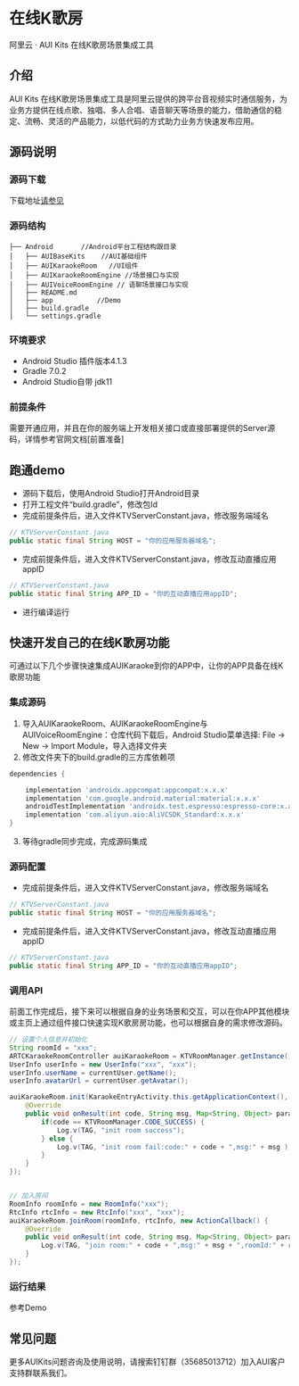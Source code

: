 # 在线K歌房
阿里云 · AUI Kits 在线K歌房场景集成工具

## 介绍
AUI Kits 在线K歌房场景集成工具是阿里云提供的跨平台音视频实时通信服务，为业务方提供在线点歌、独唱、多人合唱、语音聊天等场景的能力，借助通信的稳定、流畅、灵活的产品能力，以低代码的方式助力业务方快速发布应用。


## 源码说明

### 源码下载
下载地址[请参见](https://github.com/MediaBox-AUIKits/AUIKaraoke/tree/main/Android)

### 源码结构
```
├── Android       //Android平台工程结构跟目录
│   ├── AUIBaseKits    //AUI基础组件
│   ├── AUIKaraokeRoom   //UI组件
│   ├── AUIKaraokeRoomEngine //场景接口与实现
│   ├── AUIVoiceRoomEngine // 语聊场景接口与实现
│   ├── README.md
│   ├── app           //Demo
│   ├── build.gradle  
│   └── settings.gradle

```

### 环境要求
- Android Studio 插件版本4.1.3
- Gradle 7.0.2
- Android Studio自带 jdk11

### 前提条件
需要开通应用，并且在你的服务端上开发相关接口或直接部署提供的Server源码，详情参考官网文档[前置准备]


## 跑通demo

- 源码下载后，使用Android Studio打开Android目录
- 打开工程文件“build.gradle”，修改包Id
- 完成前提条件后，进入文件KTVServerConstant.java，修改服务端域名
```java
// KTVServerConstant.java
public static final String HOST = "你的应用服务器域名";
```
- 完成前提条件后，进入文件KTVServerConstant.java，修改互动直播应用appID
```java
// KTVServerConstant.java
public static final String APP_ID = "你的互动直播应用appID";
```

- 进行编译运行


## 快速开发自己的在线K歌房功能
可通过以下几个步骤快速集成AUIKaraoke到你的APP中，让你的APP具备在线K歌房功能

### 集成源码
1. 导入AUIKaraokeRoom、AUIKaraokeRoomEngine与AUIVoiceRoomEngine：仓库代码下载后，Android Studio菜单选择: File -> New -> Import Module，导入选择文件夹
2. 修改文件夹下的build.gradle的三方库依赖项

```gradle
dependencies {

    implementation 'androidx.appcompat:appcompat:x.x.x'                     //修改x.x.x为你工程适配的版本
    implementation 'com.google.android.material:material:x.x.x'             //修改x.x.x为你工程适配的版本
    androidTestImplementation 'androidx.test.espresso:espresso-core:x.x.x'  //修改x.x.x为你工程适配的版本
    implementation 'com.aliyun.aio:AliVCSDK_Standard:x.x.x'                  //修改x.x.x为你工程适配的版本
}
```
3. 等待gradle同步完成，完成源码集成

### 源码配置
- 完成前提条件后，进入文件KTVServerConstant.java，修改服务端域名
```java
// KTVServerConstant.java
public static final String HOST = "你的应用服务器域名";
```
- 完成前提条件后，进入文件KTVServerConstant.java，修改互动直播应用appID
```java
// KTVServerConstant.java
public static final String APP_ID = "你的互动直播应用appID";
```

### 调用API
前面工作完成后，接下来可以根据自身的业务场景和交互，可以在你APP其他模块或主页上通过组件接口快速实现K歌房房功能，也可以根据自身的需求修改源码。

``` java
// 设置个人信息并初始化
String roomId = "xxx";
ARTCKaraokeRoomController auiKaraokeRoom = KTVRoomManager.getInstance().createKTVRoomController(roomId);
UserInfo userInfo = new UserInfo("xxx", "xxx");
userInfo.userName = currentUser.getName();
userInfo.avatarUrl = currentUser.getAvatar();

auiKaraokeRoom.init(KaraokeEntryActivity.this.getApplicationContext(), KTVServerConstant.APP_ID,  KaraokeEntryActivity.this.authorization, userInfo, KaraokeEntryActivity.this.im_token, new ActionCallback() {
    @Override
    public void onResult(int code, String msg, Map<String, Object> params) {
        if(code == KTVRoomManager.CODE_SUCCESS) {
            Log.v(TAG, "init room success");
        } else {
            Log.v(TAG, "init room fail:code:" + code + ",msg:" + msg );
        }
    }
});


// 加入房间
RoomInfo roomInfo = new RoomInfo("xxx");
RtcInfo rtcInfo = new RtcInfo("xxx", "xxx");
auiKaraokeRoom.joinRoom(roomInfo, rtcInfo, new ActionCallback() {
    @Override
    public void onResult(int code, String msg, Map<String, Object> params) {
        Log.v(TAG, "join room:" + code + ",msg:" + msg + ",roomId:" + roomInfo.roomId);
    }
});
```

### 运行结果
参考Demo

## 常见问题
更多AUIKits问题咨询及使用说明，请搜索钉钉群（35685013712）加入AUI客户支持群联系我们。
